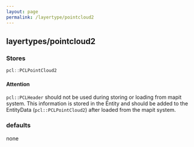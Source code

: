 ```yaml
---
layout: page
permalink: /layertype/pointcloud2
---
```


## layertypes/pointcloud2

### Stores

```cpp
pcl::PCLPointCloud2
```

#### Attention

`pcl::PCLHeader` should not be used during storing or loading from mapit system.
This information is stored in the Entity and should be added to the EntityData (`pcl::PCLPointCloud2`) after loaded from the mapit system.

### defaults

none
